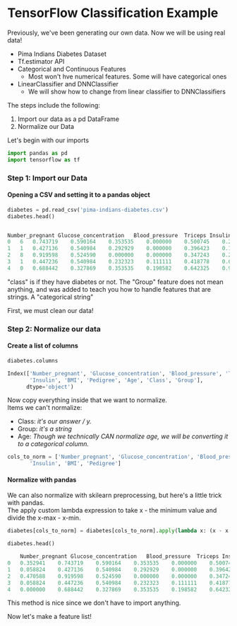 # TensorFlow Classification Example

Previously, we've been generating our own data. Now we will be using real data!

* Pima Indians Diabetes Dataset
* Tf.estimator API
* Categorical and Continuous Features
  * Most won't hve numerical features. Some will have categorical ones
* LinearClassifier and DNNClassifier
  * We will show how to change from linear classifier to DNNClassifiers

The steps include the following:

1. Import our data as a pd DataFrame
2. Normalize our Data



Let's begin with our imports

```py
import pandas as pd
import tensorflow as tf
```

### Step 1: Import our Data 

#### Opening a CSV and setting it to a pandas object

```py
diabetes = pd.read_csv('pima-indians-diabetes.csv')
diabetes.head()
```

```py

Number_pregnant	Glucose_concentration	Blood_pressure	Triceps	Insulin	BMI	Pedigree	Age	Class	Group
0	6	0.743719	0.590164	0.353535	0.000000	0.500745	0.234415	50	1	B
1	1	0.427136	0.540984	0.292929	0.000000	0.396423	0.116567	31	0	C
2	8	0.919598	0.524590	0.000000	0.000000	0.347243	0.253629	32	1	B
3	1	0.447236	0.540984	0.232323	0.111111	0.418778	0.038002	21	0	B
4	0	0.688442	0.327869	0.353535	0.198582	0.642325	0.943638
```

"class" is if they have diabetes or not. The "Group" feature does not mean anything, and was added to teach you how to handle features that are strings. A "categorical string"

First, we must clean our data!

### Step 2: Normalize our data

#### Create a list of columns

```py
diabetes.columns
```

```py
Index(['Number_pregnant', 'Glucose_concentration', 'Blood_pressure', 'Triceps',
       'Insulin', 'BMI', 'Pedigree', 'Age', 'Class', 'Group'],
      dtype='object')
```

Now copy everything inside that we want to normalize.   
Items we can't normalize:

* Class: _it's our answer / y._
* Group: _it's a string_
* Age: _Though we technically CAN normalize age, we will be converting it to a categorical column._

```py
cols_to_norm = ['Number_pregnant', 'Glucose_concentration', 'Blood_pressure', 'Triceps',
       'Insulin', 'BMI', 'Pedigree']
```

#### Normalize with pandas

We can also normalize with skilearn preprocessing, but here's a little trick with pandas.  
The apply custom lambda expression to take x - the minimum value and divide the x-max - x-min.

```py
diabetes[cols_to_norm] = diabetes[cols_to_norm].apply(lambda x: (x - x.min()) / (x.max()-x.min()))
```

```py
diabetes.head()
```

```py
	Number_pregnant	Glucose_concentration	Blood_pressure	Triceps	Insulin	BMI	Pedigree	Age	Class	Group
0	0.352941	0.743719	0.590164	0.353535	0.000000	0.500745	0.234415	50	1	B
1	0.058824	0.427136	0.540984	0.292929	0.000000	0.396423	0.116567	31	0	C
2	0.470588	0.919598	0.524590	0.000000	0.000000	0.347243	0.253629	32	1	B
3	0.058824	0.447236	0.540984	0.232323	0.111111	0.418778	0.038002	21	0	B
4	0.000000	0.688442	0.327869	0.353535	0.198582	0.642325	0.94363
```

This method is nice since we don't have to import anything.

Now let's make a feature list!



